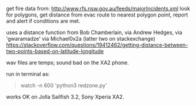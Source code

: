  get fire data from:
 http://www.rfs.nsw.gov.au/feeds/majorIncidents.xml
 look for polygons,
 get distance from evac route to nearest polygon point,
 report and alert if conditions are met.

 uses a distance function from Bob Chamberlain, via Andrew Hedges, via 'gwaramadze' via Michael0x2a (latter two on stackexchange) https://stackoverflow.com/questions/19412462/getting-distance-between-two-points-based-on-latitude-longitude

 wav files are temps; sound bad on the XA2 phone.

run in terminal as:
> watch -n 600 'python3 redzone.py'

works OK on Jolla Sailfish 3.2, Sony Xperia XA2.
